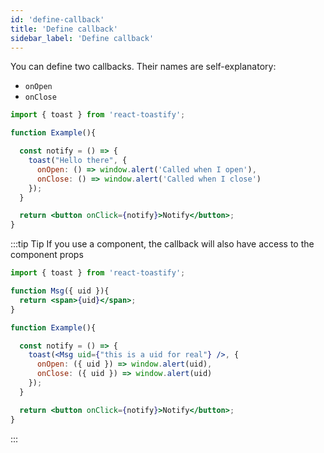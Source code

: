 ```yaml
---
id: 'define-callback'
title: 'Define callback'
sidebar_label: 'Define callback'
---
```


You can define two callbacks. Their names are self-explanatory:

- `onOpen`
- `onClose`

```jsx
import { toast } from 'react-toastify';

function Example(){

  const notify = () => {
    toast("Hello there", {
      onOpen: () => window.alert('Called when I open'),
      onClose: () => window.alert('Called when I close')
    });
  }

  return <button onClick={notify}>Notify</button>;
}
```

:::tip Tip
  If you use a component, the callback will also have access to the component props

```jsx
import { toast } from 'react-toastify';

function Msg({ uid }){
  return <span>{uid}</span>;
}

function Example(){

  const notify = () => {
    toast(<Msg uid={"this is a uid for real"} />, {
      onOpen: ({ uid }) => window.alert(uid),
      onClose: ({ uid }) => window.alert(uid)
    });
  }

  return <button onClick={notify}>Notify</button>;
}
```
:::
